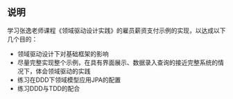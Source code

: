 ## 说明
学习张逸老师课程《领域驱动设计实践》的雇员薪资支付示例的实现，以达成以下几个目的：
* 领域驱动设计下对基础框架的影响
* 尽量完整实现整个示例，在具有界面展示、数据录入查询的接近完整系统的情况下，体会领域驱动的实践
* 练习在DDD下领域模型应用JPA的配置
* 练习DDD与TDD的配合


